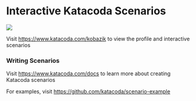 # Interactive Katacoda Scenarios

[![](http://shields.katacoda.com/katacoda/kobazik/count.svg)](https://www.katacoda.com/kobazik "Get your profile on Katacoda.com")

Visit https://www.katacoda.com/kobazik to view the profile and interactive scenarios

### Writing Scenarios
Visit https://www.katacoda.com/docs to learn more about creating Katacoda scenarios

For examples, visit https://github.com/katacoda/scenario-example
